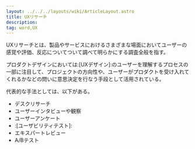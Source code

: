 ```yaml
---
layout: ../../../layouts/wiki/ArticleLayout.astro
title: UXリサーチ
description:
tag: word,UX
---
```


UXリサーチとは、製品やサービスにおけるさまざまな場面においてユーザーの感覚や評価、反応についてついて調べて明らかにする調査全般を指す。

プロダクトデザインにおいては:[UXデザイン]:のユーザーを理解するプロセスの一部に注目して、プロジェクトの方向性や、ユーザーがプロダクトを受け入れてくれるかなどの問いに意思決定を行なう手段として活用されている。

代表的な手法としては、以下がある。
- デスクリサーチ
- ユーザーインタビューや観察
- ユーザーアンケート
- :[ユーザビリティテスト]:
- エキスパートレビュー 
- A/Bテスト
